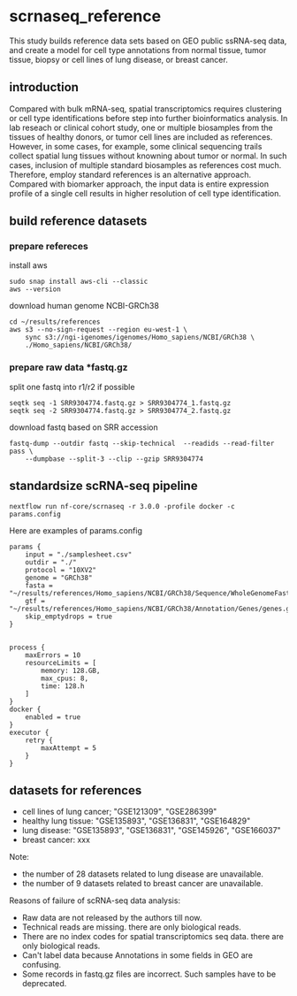 # scrnaseq_reference
This study builds reference data sets based on GEO public ssRNA-seq data, and create a model for cell type annotations from normal tissue, tumor tissue, biopsy or cell lines of
lung disease, or breast cancer.


## introduction
Compared with bulk mRNA-seq, spatial transcriptomics requires clustering or cell type identifications before step into further bioinformatics analysis. In lab reseach or clinical cohort study, one or multiple biosamples from the tissues of healthy donors, or tumor cell lines are included as references. However, in some cases, for example, some clinical sequencing trails collect spatial lung tissues without knowning about tumor or normal. In such cases, inclusion of multiple standard biosamples as references cost much. Therefore, employ standard references is an alternative approach. Compared with biomarker approach, the input data is entire expression profile of a single cell results in higher resolution of cell type identification.


## build reference datasets

### prepare refereces
install aws
```
sudo snap install aws-cli --classic
aws --version
```

download human genome NCBI-GRCh38
```
cd ~/results/references
aws s3 --no-sign-request --region eu-west-1 \
    sync s3://ngi-igenomes/igenomes/Homo_sapiens/NCBI/GRCh38 \
    ./Homo_sapiens/NCBI/GRCh38/
```

### prepare raw data *fastq.gz

split one fastq into r1/r2 if possible
```
seqtk seq -1 SRR9304774.fastq.gz > SRR9304774_1.fastq.gz
seqtk seq -2 SRR9304774.fastq.gz > SRR9304774_2.fastq.gz
```

download fastq based on SRR accession
```
fastq-dump --outdir fastq --skip-technical  --readids --read-filter pass \
    --dumpbase --split-3 --clip --gzip SRR9304774
```


## standardsize scRNA-seq pipeline

```
nextflow run nf-core/scrnaseq -r 3.0.0 -profile docker -c params.config
```

Here are examples of params.config
```
params {
	input = "./samplesheet.csv"
	outdir = "./"
	protocol = "10XV2"
	genome = "GRCh38"
	fasta = "~/results/references/Homo_sapiens/NCBI/GRCh38/Sequence/WholeGenomeFasta/genome.fa"
	gtf = "~/results/references/Homo_sapiens/NCBI/GRCh38/Annotation/Genes/genes.gtf"
	skip_emptydrops = true
}


process {
	maxErrors = 10
	resourceLimits = [
		memory: 128.GB,
		max_cpus: 8,
	    time: 128.h
	]
}
docker {
	enabled = true
}
executor {
    retry {
        maxAttempt = 5
    }
}
```

## datasets for references

- cell lines of lung cancer; "GSE121309", "GSE286399"
- healthy lung tissue: "GSE135893", "GSE136831", "GSE164829"
- lung disease: "GSE135893", "GSE136831", "GSE145926", "GSE166037"
- breast cancer: xxx

Note:
- the number of 28 datasets related to lung disease are unavailable.
- the number of 9 datasets related to breast cancer are unavailable.


Reasons of failure of scRNA-seq data analysis:
- Raw data are not released by the authors till now.
- Technical reads are missing. there are only biological reads.
- There are no index codes for spatial transcriptomics seq data. there are only biological reads.
- Can't label data because Annotations in some fields in GEO are confusing.
- Some records in fastq.gz files are incorrect. Such samples have to be deprecated.
 